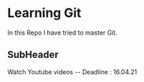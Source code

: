 # Learning Git

In this Repo I have tried to master Git.

## SubHeader

Watch Youtube videos -- Deadline : 16.04.21